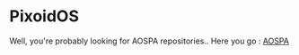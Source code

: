 # PixoidOS

Well, you're probably looking for AOSPA repositories..
Here you go : [AOSPA](https://github.com/aospa)
